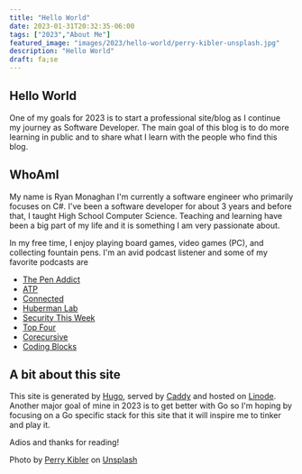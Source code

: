 ```yaml
---
title: "Hello World"
date: 2023-01-31T20:32:35-06:00
tags: ["2023","About Me"]
featured_image: "images/2023/hello-world/perry-kibler-unsplash.jpg"
description: "Hello World"
draft: fa;se
---
```


## Hello World

One of my goals for 2023 is to start a professional site/blog as I continue my journey as Software Developer. The main goal of this blog is to do more learning in public and to share what I learn with the people who find this blog.

## WhoAmI

My name is Ryan Monaghan I'm currently a software engineer who primarily focuses on C#. I've been a software developer for about 3 years and before that, I taught High School Computer Science. Teaching and learning have been a big part of my life and it is something I am very passionate about. 

In my free time, I enjoy playing board games, video games (PC), and collecting fountain pens. I'm an avid podcast listener and some of my favorite podcasts are

- [The Pen Addict](https://www.relay.fm/penaddict/) 
- [ATP](https://atp.fm/)
- [Connected](https://www.relay.fm/connected/)
- [Huberman Lab](https://hubermanlab.com/)
- [Security This Week](https://securitythisweek.com/)
- [Top Four](https://www.relay.fm/topfour/)
- [Corecursive](https://corecursive.com/)
- [Coding Blocks](https://www.codingblocks.net/)

## A bit about this site

This site is generated by [Hugo](https://gohugo.io/), served by [Caddy](https://caddyserver.com/) and hosted on [Linode](https://www.linode.com/). Another major goal of mine in 2023 is to get better with Go so I'm hoping by focusing on a Go specific stack for this site that it will inspire me to tinker and play it.


Adios and thanks for reading!


Photo by [Perry Kibler](https://unsplash.com/@wanderingcrow?utm_source=unsplash&utm_medium=referral&utm_content=creditCopyText) on [Unsplash](https://unsplash.com/photos/KR4_eJT-lW0?utm_source=unsplash&utm_medium=referral&utm_content=creditCopyText)
  